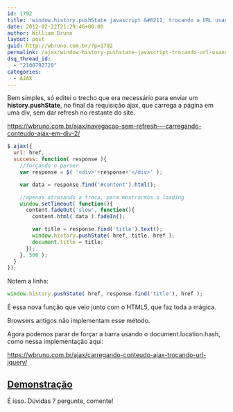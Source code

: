 ```yaml
---
id: 1792
title: 'window.history.pushState javascript &#8211; trocando a URL usando api html5 em páginas carregadas com ajax'
date: 2012-02-22T21:29:46+00:00
author: William Bruno
layout: post
guid: http://wbruno.com.br/?p=1792
permalink: /ajax/window-history-pushstate-javascript-trocando-url-usando-api-html5-em-paginas-carregadas-ajax/
dsq_thread_id:
  - "2100792728"
categories:
  - AJAX
---
```

Bem simples, só editei o trecho que era necessário para enviar um **history.pushState**, no final da requisição ajax, que carrega a página em uma div, sem dar refresh no restante do site.

<a href="https://wbruno.com.br/ajax/navegacao-sem-refresh-–-carregando-conteudo-ajax-em-div-2/" target="_blank">https://wbruno.com.br/ajax/navegacao-sem-refresh-–-carregando-conteudo-ajax-em-div-2/</a>

``` js
$.ajax({
  url: href,
  success: function( response ){
    //forçando o parser
    var response = $( '<div>'+response+'</div>' );

    var data = response.find('#content').html();

    //apenas atrasando a troca, para mostrarmos o loading
    window.setTimeout( function(){
      content.fadeOut('slow', function(){
        content.html( data ).fadeIn();

        var title = response.find('title').text();
        window.history.pushState( href, title, href );
        document.title = title;
      });
    }, 500 );
  }
});
```

Notem a linha:

``` js
window.history.pushState( href, response.find('title'), href );
```

É essa nova função que veio junto com o HTML5, que faz toda a mágica.

Browsers antigos não implementam esse método.

Agora podemos parar de forçar a barra usando o document.location.hash, como nessa implementação aqui:

<a href="https://wbruno.com.br/ajax/carregando-conteudo-ajax-trocando-url-jquery/" target="_blank">https://wbruno.com.br/ajax/carregando-conteudo-ajax-trocando-url-jquery/</a>

## <a href="http://wbruno.com.br/scripts/fotos2.html" target="_blank">Demonstração</a>

É isso. Dúvidas ? pergunte, comente!
